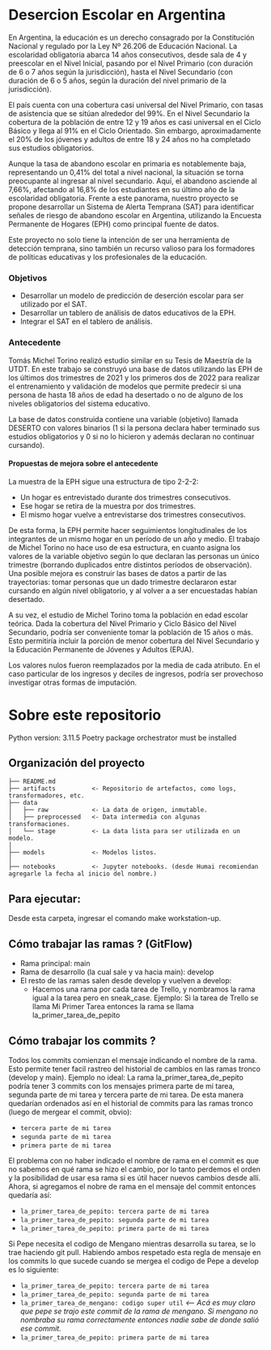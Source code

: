 # Desercion Escolar en Argentina 
En Argentina, la educación es un derecho consagrado por la Constitución Nacional y regulado por la Ley Nº 26.206 de Educación Nacional. La escolaridad obligatoria abarca 14 años consecutivos, desde sala de 4 y preescolar en el Nivel Inicial, pasando por el Nivel Primario (con duración de 6 o 7 años según la jurisdicción), hasta el Nivel Secundario (con duración de 6 o 5 años, según la duración del nivel primario de la jurisdicción).

El país cuenta con una cobertura casi universal del Nivel Primario, con tasas de asistencia que se sitúan alrededor del 99%. En el Nivel Secundario la cobertura de la población de entre 12 y 19 años es casi universal en el Ciclo Básico y llega al 91% en el Ciclo Orientado. Sin embargo, aproximadamente el 20% de los jóvenes y adultos de entre 18 y 24 años no ha completado sus estudios obligatorios.

Aunque la tasa de abandono escolar en primaria es notablemente baja, representando un 0,41% del total a nivel nacional, la situación se torna preocupante al ingresar al nivel secundario. Aquí, el abandono asciende al 7,66%, afectando al 16,8% de los estudiantes en su último año de la escolaridad obligatoria.
Frente a este panorama, nuestro proyecto se propone desarrollar un Sistema de Alerta Temprana (SAT) para identificar señales de riesgo de abandono escolar en Argentina, utilizando la Encuesta Permanente de Hogares (EPH) como principal fuente de datos.

Este proyecto no solo tiene la intención de ser una herramienta de detección temprana, sino también un recurso valioso para los formadores de políticas educativas y los profesionales de la educación.

### Objetivos
- Desarrollar un modelo de predicción de deserción escolar para ser utilizado por el SAT.
- Desarrollar un tablero de análisis de datos educativos de la EPH.
- Integrar el SAT en el tablero de análisis.

### Antecedente
Tomás Michel Torino realizó estudio similar en su Tesis de Maestría de la UTDT. En este trabajo se construyó una base de datos utilizando las EPH de los últimos dos trimestres de 2021 y los primeros dos de 2022 para realizar el entrenamiento y validación de modelos que permite predecir si una persona de hasta 18 años de edad ha desertado o no de alguno de los niveles obligatorios del sistema educativo.

La base de datos construida contiene una variable (objetivo) llamada DESERTO con valores binarios (1 si la persona declara haber terminado sus estudios obligatorios y 0 si no lo hicieron y además declaran no continuar cursando).

#### Propuestas de mejora sobre el antecedente
La muestra de la EPH sigue una estructura de tipo 2-2-2:
- Un hogar es entrevistado durante dos trimestres consecutivos.
- Ese hogar se retira de la muestra por dos trimestres.
- El mismo hogar vuelve a entrevistarse dos trimestres consecutivos.

De esta forma, la EPH permite hacer seguimientos longitudinales de los integrantes de un mismo hogar en un período de un año y medio.
El trabajo de Michel Torino no hace uso de esa estructura, en cuanto asigna los valores de la variable objetivo según lo que declaran las personas un único trimestre (borrando duplicados entre distintos períodos de observación). Una posible mejora es construir las bases de datos a partir de las trayectorias: tomar personas que un dado trimestre declararon estar cursando en algún nivel obligatorio, y al volver a a ser encuestadas habían desertado.

A su vez, el estudio de Michel Torino toma la población en edad escolar teórica. Dada  la cobertura del Nivel Primario y Ciclo Básico del Nivel Secundario, podría ser conveniente tomar la población de 15 años o más. Esto permitiría incluir la porción de menor cobertura del Nivel Secundario y la Educación Permanente de Jóvenes y Adultos (EPJA). 

Los valores nulos fueron reemplazados por la media de cada atributo. En el caso particular de los ingresos y deciles de ingresos, podría ser provechoso investigar otras formas de imputación.

# Sobre este repositorio
Python version: 3.11.5
Poetry package orchestrator must be installed

Organización del proyecto
------------

    ├── README.md
    ├── artifacts          <- Repositorio de artefactos, como logs, transformadores, etc.
    ├── data
    │   ├── raw            <- La data de origen, inmutable.
    │   ├── preprocessed   <- Data intermedia con algunas transformaciones.
    │   └── stage          <- La data lista para ser utilizada en un modelo.
    │
    ├── models             <- Modelos listos.
    │
    ├── notebooks          <- Jupyter notebooks. (desde Humai recomiendan agregarle la fecha al inicio del nombre.)
    
    
Para ejecutar:
------------

Desde esta carpeta, ingresar el comando make workstation-up.

## Cómo trabajar las ramas ? (GitFlow)
- Rama principal: main
- Rama de desarrollo (la cual sale y va hacia main): develop
- El resto de las ramas salen desde develop y vuelven a develop: 
  - Hacemos una rama por cada tarea de Trello, y nombramos la rama igual a la tarea pero en sneak_case. Ejemplo: Si la tarea de Trello se llama Mi Primer Tarea entonces la rama se llama la_primer_tarea_de_pepito

## Cómo trabajar los commits ?
Todos los commits comienzan el mensaje indicando el nombre de la rama. Esto permite tener facil rastreo del historial de cambios en las ramas tronco (develop y main).
Ejemplo no ideal: La rama la_primer_tarea_de_pepito podría tener 3 commits con los mensajes primera parte de mi tarea, segunda parte de mi tarea y tercera parte de mi tarea. De esta manera quedarían ordenados así en el historial de commits para las ramas tronco (luego de mergear el commit, obvio):
- ```tercera parte de mi tarea```
- ```segunda parte de mi tarea```
- ```primera parte de mi tarea```

El problema con no haber indicado el nombre de rama en el commit es que no sabemos en qué rama se hizo el cambio, por lo tanto perdemos el orden y la posibilidad de usar esa rama si es útil hacer nuevos cambios desde allí.
Ahora, si agregamos el nobre de rama en el mensaje del commit entonces quedaría así:

- ```la_primer_tarea_de_pepito: tercera parte de mi tarea```
- ```la_primer_tarea_de_pepito: segunda parte de mi tarea```
- ```la_primer_tarea_de_pepito: primera parte de mi tarea```

Si Pepe necesita el codigo de Mengano mientras desarrolla su tarea, se lo trae haciendo git pull. Habiendo ambos respetado esta regla de mensaje en los commits lo que sucede cuando se mergea el codigo de Pepe a develop es lo siguiente:


- ```la_primer_tarea_de_pepito: tercera parte de mi tarea```
- ```la_primer_tarea_de_pepito: segunda parte de mi tarea```
- ```la_primer_tarea_de_mengano: codigo super util``` *<-- Acá es muy claro que pepe se trajo este commit de la rama de mengano. Si mengano no nombraba su rama correctamente entonces nadie sabe de donde salió ese commit.*
- ```la_primer_tarea_de_pepito: primera parte de mi tarea```
